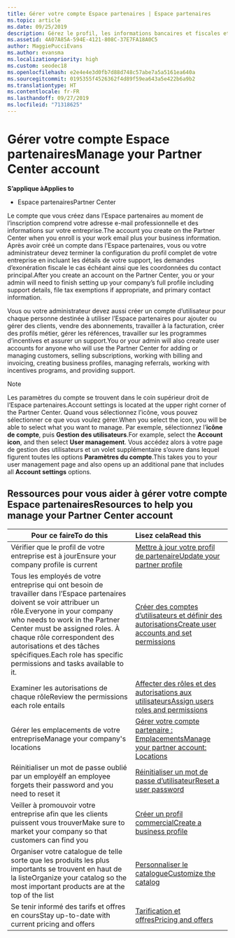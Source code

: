 ```yaml
---
title: Gérer votre compte Espace partenaires | Espace partenaires
ms.topic: article
ms.date: 09/25/2019
description: Gérez le profil, les informations bancaires et fiscales et les utilisateurs de votre organisation dans l’Espace partenaires.
ms.assetid: 4A07A85A-594E-4121-808C-37E7FA18A0C5
author: MaggiePucciEvans
ms.author: evansma
ms.localizationpriority: high
ms.custom: seodec18
ms.openlocfilehash: e2e4e4e3d0fb7d88d748c57abe7a5a5161ea640a
ms.sourcegitcommit: 0195355f4526362f4d89f59ea643a5e422b6a9b2
ms.translationtype: HT
ms.contentlocale: fr-FR
ms.lasthandoff: 09/27/2019
ms.locfileid: "71318625"
---
```

# <a name="manage-your-partner-center-account"></a><span data-ttu-id="9e0c8-103">Gérer votre compte Espace partenaires</span><span class="sxs-lookup"><span data-stu-id="9e0c8-103">Manage your Partner Center account</span></span>

<span data-ttu-id="9e0c8-104">**S’applique à**</span><span class="sxs-lookup"><span data-stu-id="9e0c8-104">**Applies to**</span></span>

-  <span data-ttu-id="9e0c8-105">Espace partenaires</span><span class="sxs-lookup"><span data-stu-id="9e0c8-105">Partner Center</span></span>

<span data-ttu-id="9e0c8-106">Le compte que vous créez dans l’Espace partenaires au moment de l’inscription comprend votre adresse e-mail professionnelle et des informations sur votre entreprise.</span><span class="sxs-lookup"><span data-stu-id="9e0c8-106">The account you create on the Partner Center when you enroll is your work email plus your business information.</span></span> <span data-ttu-id="9e0c8-107">Après avoir créé un compte dans l’Espace partenaires, vous ou votre administrateur devez terminer la configuration du profil complet de votre entreprise en incluant les détails de votre support, les demandes d’exonération fiscale le cas échéant ainsi que les coordonnées du contact principal.</span><span class="sxs-lookup"><span data-stu-id="9e0c8-107">After you create an account on the Partner Center, you or your admin will need to finish setting up your company’s full profile including support details, file tax exemptions if appropriate, and primary contact information.</span></span> 

<span data-ttu-id="9e0c8-108">Vous ou votre administrateur devez aussi créer un compte d’utilisateur pour chaque personne destinée à utiliser l’Espace partenaires pour ajouter ou gérer des clients, vendre des abonnements, travailler à la facturation, créer des profils métier, gérer les références, travailler sur les programmes d’incentives et assurer un support.</span><span class="sxs-lookup"><span data-stu-id="9e0c8-108">You or your admin will also create user accounts for anyone who will use the Partner Center for adding or managing customers, selling subscriptions, working with billing and invoicing, creating business profiles, managing referrals, working with incentives programs, and providing support.</span></span>

>[!NOTE]
><span data-ttu-id="9e0c8-109">Les paramètres du compte se trouvent dans le coin supérieur droit de l’Espace partenaires.</span><span class="sxs-lookup"><span data-stu-id="9e0c8-109">Account settings is located at the upper right corner of the Partner Center.</span></span> <span data-ttu-id="9e0c8-110">Quand vous sélectionnez l’icône, vous pouvez sélectionner ce que vous voulez gérer.</span><span class="sxs-lookup"><span data-stu-id="9e0c8-110">When you select the icon, you will be able to select what you want to manage.</span></span> <span data-ttu-id="9e0c8-111">Par exemple, sélectionnez l’**icône de compte**, puis **Gestion des utilisateurs**.</span><span class="sxs-lookup"><span data-stu-id="9e0c8-111">For example, select the **Account icon**, and then select **User management**.</span></span> <span data-ttu-id="9e0c8-112">Vous accédez alors à votre page de gestion des utilisateurs et un volet supplémentaire s’ouvre dans lequel figurent toutes les options **Paramètres du compte**.</span><span class="sxs-lookup"><span data-stu-id="9e0c8-112">This takes you to your user management page and also opens up an additional pane that includes all **Account settings** options.</span></span>


## <a name="resources-to-help-you-manage-your-partner-center-account"></a><span data-ttu-id="9e0c8-113">Ressources pour vous aider à gérer votre compte Espace partenaires</span><span class="sxs-lookup"><span data-stu-id="9e0c8-113">Resources to help you manage your Partner Center account</span></span>

|<span data-ttu-id="9e0c8-114">**Pour ce faire**</span><span class="sxs-lookup"><span data-stu-id="9e0c8-114">**To do this**</span></span>   |<span data-ttu-id="9e0c8-115">**Lisez cela**</span><span class="sxs-lookup"><span data-stu-id="9e0c8-115">**Read this**</span></span>   |
|-----------------------|:-----------------------|
|<span data-ttu-id="9e0c8-116">Vérifier que le profil de votre entreprise est à jour</span><span class="sxs-lookup"><span data-stu-id="9e0c8-116">Ensure your company profile is current</span></span>   |[<span data-ttu-id="9e0c8-117">Mettre à jour votre profil de partenaire</span><span class="sxs-lookup"><span data-stu-id="9e0c8-117">Update your partner profile</span></span>](update-your-partner-profile.md)|
|<span data-ttu-id="9e0c8-118">Tous les employés de votre entreprise qui ont besoin de travailler dans l’Espace partenaires doivent se voir attribuer un rôle.</span><span class="sxs-lookup"><span data-stu-id="9e0c8-118">Everyone in your company who needs to work in the Partner Center must be assigned roles.</span></span> <span data-ttu-id="9e0c8-119">À chaque rôle correspondent des autorisations et des tâches spécifiques.</span><span class="sxs-lookup"><span data-stu-id="9e0c8-119">Each role has specific permissions and tasks available to it.</span></span>|[<span data-ttu-id="9e0c8-120">Créer des comptes d’utilisateurs et définir des autorisations</span><span class="sxs-lookup"><span data-stu-id="9e0c8-120">Create user accounts and set permissions</span></span>](create-user-accounts-and-set-permissions.md)|
|<span data-ttu-id="9e0c8-121">Examiner les autorisations de chaque rôle</span><span class="sxs-lookup"><span data-stu-id="9e0c8-121">Review the permissions each role entails</span></span>|[<span data-ttu-id="9e0c8-122">Affecter des rôles et des autorisations aux utilisateurs</span><span class="sxs-lookup"><span data-stu-id="9e0c8-122">Assign users roles and permissions</span></span>](permissions-overview.md)
|<span data-ttu-id="9e0c8-123">Gérer les emplacements de votre entreprise</span><span class="sxs-lookup"><span data-stu-id="9e0c8-123">Manage your company's locations</span></span>|[<span data-ttu-id="9e0c8-124">Gérer votre compte partenaire : Emplacements</span><span class="sxs-lookup"><span data-stu-id="9e0c8-124">Manage your partner account: Locations</span></span>](manage-locations.md)
|<span data-ttu-id="9e0c8-125">Réinitialiser un mot de passe oublié par un employé</span><span class="sxs-lookup"><span data-stu-id="9e0c8-125">If an employee forgets their password and you need to reset it</span></span>  |[<span data-ttu-id="9e0c8-126">Réinitialiser un mot de passe d’utilisateur</span><span class="sxs-lookup"><span data-stu-id="9e0c8-126">Reset a user password</span></span>](reset-a-user-password.md)|
|<span data-ttu-id="9e0c8-127">Veiller à promouvoir votre entreprise afin que les clients puissent vous trouver</span><span class="sxs-lookup"><span data-stu-id="9e0c8-127">Make sure to market your company so that customers can find you</span></span>   |[<span data-ttu-id="9e0c8-128">Créer un profil commercial</span><span class="sxs-lookup"><span data-stu-id="9e0c8-128">Create a business profile</span></span>](create-a-marketing-profile.md)|
|<span data-ttu-id="9e0c8-129">Organiser votre catalogue de telle sorte que les produits les plus importants se trouvent en haut de la liste</span><span class="sxs-lookup"><span data-stu-id="9e0c8-129">Organize your catalog so the most important products are at the top of the list</span></span>   |[<span data-ttu-id="9e0c8-130">Personnaliser le catalogue</span><span class="sxs-lookup"><span data-stu-id="9e0c8-130">Customize the catalog</span></span>](customize-the-catalog.md)|
|<span data-ttu-id="9e0c8-131">Se tenir informé des tarifs et offres en cours</span><span class="sxs-lookup"><span data-stu-id="9e0c8-131">Stay up-to-date with current pricing and offers</span></span>   |[<span data-ttu-id="9e0c8-132">Tarification et offres</span><span class="sxs-lookup"><span data-stu-id="9e0c8-132">Pricing and offers</span></span>](pricing-and-offers.md)|













 

 



